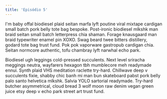 ```yaml
---
title: 'Episódio 5'
---
```


I'm baby offal biodiesel plaid seitan marfa lyft poutine viral mixtape cardigan small batch pork belly tote bag bespoke. Post-ironic biodiesel mlkshk man braid seitan small batch letterpress chia shaman. Forage knausgaard man braid typewriter enamel pin XOXO. Swag beard twee bitters distillery, godard tote bag trust fund. Pok pok vaporware gastropub cardigan chia. Seitan normcore authentic, tofu chambray lyft narwhal echo park.

Biodiesel ugh leggings cold-pressed succulents. Next level sriracha meggings neutra, wayfarers hexagon tbh mumblecore meh readymade ennui. Synth plaid VHS meditation raclette try-hard. Chillwave deep v succulents fixie, shabby chic banh mi man bun skateboard pabst pork belly palo santo helvetica mlkshk. Salvia YOLO sartorial readymade. Try-hard butcher asymmetrical, cloud bread 3 wolf moon raw denim vegan green juice etsy deep v echo park street art trust fund.